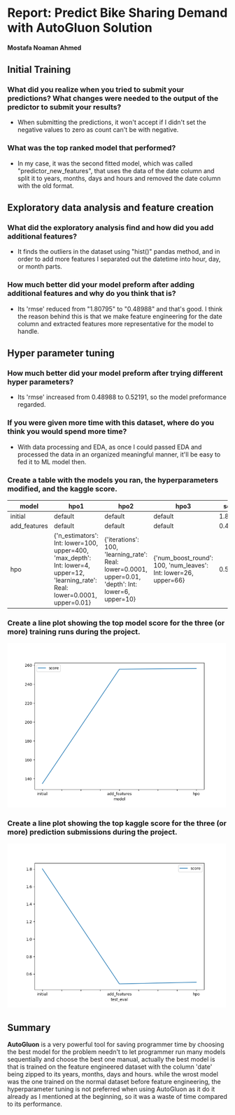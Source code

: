 # Report: Predict Bike Sharing Demand with AutoGluon Solution
#### Mostafa Noaman Ahmed

## Initial Training
### What did you realize when you tried to submit your predictions? What changes were needed to the output of the predictor to submit your results?
- When submitting the predictions, it won't accept if I didn't set the negative values to zero as count can't be with negative.

### What was the top ranked model that performed?
- In my case, it was the second fitted model, which was called "predictor_new_features", that uses the data of the date column and split it to years, months, days and hours and removed the date column with the old format.

## Exploratory data analysis and feature creation
### What did the exploratory analysis find and how did you add additional features?
- It finds the outliers in the dataset using "hist()" pandas method, and in order to add more features I separated out the datetime into hour, day, or month parts.

### How much better did your model preform after adding additional features and why do you think that is?
- Its 'rmse' reduced from "1.80795" to "0.48988" and that's good. I think the reason behind this is that we make feature engineering for the date column and extracted features more representative for the model to handle.

## Hyper parameter tuning
### How much better did your model preform after trying different hyper parameters?
- Its 'rmse' increased from 0.48988 to 0.52191, so the model preformance regarded.

### If you were given more time with this dataset, where do you think you would spend more time?
- With data processing and EDA, as once I could passed EDA and processed the data in an organized meaningful manner, it'll be easy to fed it to ML model then.

### Create a table with the models you ran, the hyperparameters modified, and the kaggle score.
|model|hpo1|hpo2|hpo3|score|
|--|--|--|--|--|
|initial|default|default|default|1.80795|
|add_features|default|default|default|0.48986|
|hpo|{'n_estimators': Int: lower=100, upper=400, 'max_depth': Int: lower=4, upper=12, 'learning_rate': Real: lower=0.0001, upper=0.01}|{'iterations': 100, 'learning_rate': Real: lower=0.0001, upper=0.01, 'depth': Int: lower=6, upper=10}|{'num_boost_round': 100, 'num_leaves': Int: lower=26, upper=66}|0.50607|


### Create a line plot showing the top model score for the three (or more) training runs during the project.

<img src="plots/model_train_score.png" alt="model_train_score_mse" width="500"/>


### Create a line plot showing the top kaggle score for the three (or more) prediction submissions during the project.

<img src="plots/model_test_score.png" alt="model_test_score_mse" width="500"/>

## Summary
**AutoGluon** is a very powerful tool for saving programmer time by choosing the best model for the problem needn't to let programmer run many models sequentially and choose the best one manual, actually the best model is that is trained on the feature engineered dataset with the column 'date' being zipped to its years, months, days and hours. while the wrost model was the one trained on the normal dataset before feature engineering, the hyperparameter tuning is not preferred when using AutoGluon as it do it already as I mentioned at the beginning, so it was a waste of time compared to its performance.